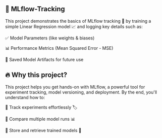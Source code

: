 ## 🚀 MLflow-Tracking
This project demonstrates the basics of MLflow tracking 📝 by training a simple Linear Regression model 📈 and logging key details such as:

✅ Model Parameters (like weights & biases)

📊 Performance Metrics (Mean Squared Error - MSE)

📁 Saved Model Artifacts for future use

## 🔥 Why this project?
This project helps you get hands-on with MLflow, a powerful tool for experiment tracking, model versioning, and deployment. By the end, you'll understand how to:

🔹 Track experiments effortlessly 🏷️

🔹 Compare multiple model runs 📊

🔹 Store and retrieve trained models 🎯
